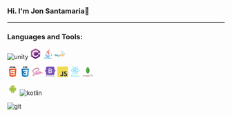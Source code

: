### Hi. I'm Jon Santamaria👋
<p style="border-top: solid 1px black"></p>


<h3 align="left">Languages and Tools:</h3>
<!--DESKTOP DEVELOPMENT-->
<p align="left">
    <img src="https://www.vectorlogo.zone/logos/unity3d/unity3d-icon.svg" alt="unity" width="25" height="25"/> 
    <img src="https://raw.githubusercontent.com/devicons/devicon/master/icons/csharp/csharp-original.svg" alt="csharp" width="25" height="25"/> 
    <img src="https://raw.githubusercontent.com/devicons/devicon/master/icons/java/java-original.svg" alt="java" width="25" height="25"/> 
    <img src="https://raw.githubusercontent.com/devicons/devicon/master/icons/mysql/mysql-original-wordmark.svg" alt="mysql" width="25" height="25"/> 
</p>
<!--WEB DEVELOPMENT-->
<p align="left">
    <img src="https://raw.githubusercontent.com/devicons/devicon/master/icons/html5/html5-original-wordmark.svg" alt="html5" width="25" height="25"/> 
    <img src="https://raw.githubusercontent.com/devicons/devicon/master/icons/css3/css3-original-wordmark.svg" alt="css3" width="25" height="25"/> 
    <img src="https://raw.githubusercontent.com/devicons/devicon/master/icons/sass/sass-original.svg" alt="sass" width="25" height="25"/> 
    <img src="https://raw.githubusercontent.com/devicons/devicon/master/icons/bootstrap/bootstrap-plain-wordmark.svg" alt="bootstrap" width="25" height="25"/> 
    <img src="https://raw.githubusercontent.com/devicons/devicon/master/icons/javascript/javascript-original.svg" alt="javascript" width="25" height="25"/> 
    <img src="https://raw.githubusercontent.com/devicons/devicon/master/icons/react/react-original-wordmark.svg" alt="react" width="25" height="25"/> 
    <img src="https://raw.githubusercontent.com/devicons/devicon/master/icons/mongodb/mongodb-original-wordmark.svg" alt="mongodb" width="25" height="25"/> 
</p>
<!--ANDROID DEVELOPMENT-->
<p align="left">
    <img src="https://raw.githubusercontent.com/devicons/devicon/master/icons/android/android-original-wordmark.svg" alt="android" width="25" height="25"/> 
    <img src="https://www.vectorlogo.zone/logos/kotlinlang/kotlinlang-icon.svg" alt="kotlin" width="25" height="25"/> 
</p>
<!--OTHERS-->
<p align="left">
    <img src="https://www.vectorlogo.zone/logos/git-scm/git-scm-icon.svg" alt="git" width="25" height="25"/> 
</p>
<!--
**jonsanta/jonsanta** is a ✨ _special_ ✨ repository because its `README.md` (this file) appears on your GitHub profile.

Here are some ideas to get you started:

- 🔭 I’m currently working on ...
- 🌱 I’m currently learning ...
- 👯 I’m looking to collaborate on ...
- 🤔 I’m looking for help with ...
- 💬 Ask me about ...
- 📫 How to reach me: ...
- 😄 Pronouns: ...
- ⚡ Fun fact: ...
-->
